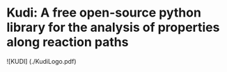Kudi: A free open-source python library for the analysis of properties along reaction paths
=======
![KUDI] (./KudiLogo.pdf)

